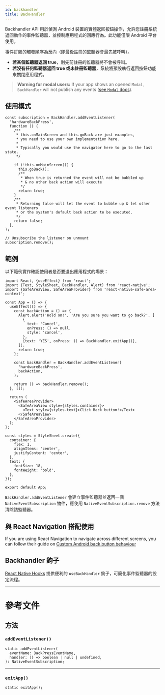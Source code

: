 ```yaml
---
id: backhandler
title: BackHandler
---
```


Backhandler API 用於偵測 Android 裝置的實體返回按鈕操作，允許您註冊系統返回動作的事件監聽器，並控制應用程式的回應行為。此功能僅限 Android 平台使用。

事件訂閱的觸發順序為反向（即最後註冊的監聽器會最先被呼叫）。

- **若某個監聽器返回 true**，則先前註冊的監聽器將不會被呼叫。
- **若沒有任何監聽器返回 true 或未註冊監聽器**，系統將預設執行返回按鈕功能來關閉應用程式。

> **Warning for modal users:** If your app shows an opened `Modal`, `BackHandler` will not publish any events ([see `Modal` docs](modal#onrequestclose)).

## 使用模式

```tsx
const subscription = BackHandler.addEventListener(
  'hardwareBackPress',
  function () {
    /**
     * this.onMainScreen and this.goBack are just examples,
     * you need to use your own implementation here.
     *
     * Typically you would use the navigator here to go to the last state.
     */

    if (!this.onMainScreen()) {
      this.goBack();
      /**
       * When true is returned the event will not be bubbled up
       * & no other back action will execute
       */
      return true;
    }
    /**
     * Returning false will let the event to bubble up & let other event listeners
     * or the system's default back action to be executed.
     */
    return false;
  },
);

// Unsubscribe the listener on unmount
subscription.remove();
```

## 範例

以下範例實作確認使用者是否要退出應用程式的場景：

```SnackPlayer name=BackHandler&supportedPlatforms=android
import React, {useEffect} from 'react';
import {Text, StyleSheet, BackHandler, Alert} from 'react-native';
import {SafeAreaView, SafeAreaProvider} from 'react-native-safe-area-context';

const App = () => {
  useEffect(() => {
    const backAction = () => {
      Alert.alert('Hold on!', 'Are you sure you want to go back?', [
        {
          text: 'Cancel',
          onPress: () => null,
          style: 'cancel',
        },
        {text: 'YES', onPress: () => BackHandler.exitApp()},
      ]);
      return true;
    };

    const backHandler = BackHandler.addEventListener(
      'hardwareBackPress',
      backAction,
    );

    return () => backHandler.remove();
  }, []);

  return (
    <SafeAreaProvider>
      <SafeAreaView style={styles.container}>
        <Text style={styles.text}>Click Back button!</Text>
      </SafeAreaView>
    </SafeAreaProvider>
  );
};

const styles = StyleSheet.create({
  container: {
    flex: 1,
    alignItems: 'center',
    justifyContent: 'center',
  },
  text: {
    fontSize: 18,
    fontWeight: 'bold',
  },
});

export default App;
```

`BackHandler.addEventListener` 會建立事件監聽器並返回一個 `NativeEventSubscription` 物件，應使用 `NativeEventSubscription.remove` 方法清除該監聽器。

## 與 React Navigation 搭配使用

If you are using React Navigation to navigate across different screens, you can follow their guide on [Custom Android back button behaviour](https://reactnavigation.org/docs/custom-android-back-button-handling/)

## Backhandler 鉤子

[React Native Hooks](https://github.com/react-native-community/hooks#usebackhandler) 提供便利的 `useBackHandler` 鉤子，可簡化事件監聽器的設定流程。

---

# 參考文件

## 方法

### `addEventListener()`

```tsx
static addEventListener(
  eventName: BackPressEventName,
  handler: () => boolean | null | undefined,
): NativeEventSubscription;
```

---

### `exitApp()`

```tsx
static exitApp();
```